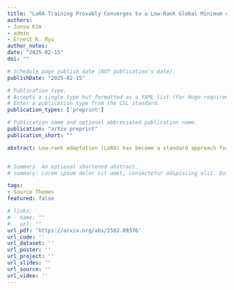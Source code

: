 ```yaml
---
title: "LoRA Training Provably Converges to a Low-Rank Global Minimum or It Fails Loudly (But it Probably Won't Fail)"
authors:
- Junsu Kim
- admin
- Ernest K. Ryu
author_notes:
date: "2025-02-15"
doi: ""

# Schedule page publish date (NOT publication's date).
publishDate: "2025-02-15"

# Publication type.
# Accepts a single type but formatted as a YAML list (for Hugo requirements).
# Enter a publication type from the CSL standard.
publication_types: ['preprint']

# Publication name and optional abbreviated publication name.
publication: "arXiv preprint"
publication_short: ""

abstract: Low-rank adaptation (LoRA) has become a standard approach for fine-tuning large foundation models. However, our theoretical understanding of LoRA remains limited as prior analyses of LoRA's training dynamics either rely on linearization arguments or consider highly simplified setups. In this work, we analyze the LoRA loss landscape without such restrictive assumptions. We define two regimes: a ''special regime'', which includes idealized setups where linearization arguments hold, and a ''generic regime'' representing more realistic setups where linearization arguments do not hold. In the generic regime, we show that LoRA training converges to a global minimizer with low rank and small magnitude, or a qualitatively distinct solution with high rank and large magnitude. Finally, we argue that the zero-initialization and weight decay in LoRA training induce an implicit bias toward the low-rank, small-magnitude region of the parameter space-where global minima lie-thus shedding light on why LoRA training usually succeeds in finding global minima.


# Summary. An optional shortened abstract.
# summary: Lorem ipsum dolor sit amet, consectetur adipiscing elit. Duis posuere tellus ac convallis placerat. Proin tincidunt magna sed ex sollicitudin condimentum.

tags:
- Source Themes
featured: false

# links:
# - name: ""
#   url: ""
url_pdf: 'https://arxiv.org/abs/2502.09376'
url_code: ''
url_dataset: ''
url_poster: ''
url_project: ''
url_slides: ''
url_source: ''
url_video: ''
---
```

